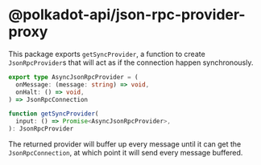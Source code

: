 # @polkadot-api/json-rpc-provider-proxy

This package exports `getSyncProvider`, a function to create `JsonRpcProvider`s that will act as if the connection happen synchronously.

```ts
export type AsyncJsonRpcProvider = (
  onMessage: (message: string) => void,
  onHalt: () => void,
) => JsonRpcConnection

function getSyncProvider(
  input: () => Promise<AsyncJsonRpcProvider>,
): JsonRpcProvider
```

The returned provider will buffer up every message until it can get the `JsonRpcConnection`, at which point it will send every message buffered.
